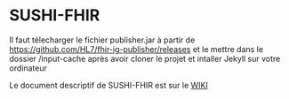 # SUSHI-FHIR
Il faut télecharger le fichier publisher.jar à partir de https://github.com/HL7/fhir-ig-publisher/releases et le mettre dans le dossier /input-cache après avoir cloner le projet et intaller Jekyll sur votre ordinateur

Le document descriptif de SUSHI-FHIR est sur le [WIKI](https://github.com/nizarbs2508/SUSHI-FHIR/wiki)
